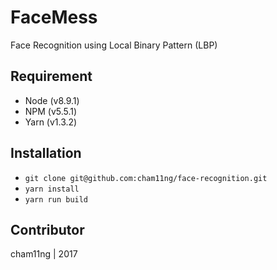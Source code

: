 # FaceMess
Face Recognition using Local Binary Pattern (LBP)

## Requirement
* Node (v8.9.1)
* NPM (v5.5.1)
* Yarn (v1.3.2)

## Installation
* `git clone git@github.com:cham11ng/face-recognition.git`
* `yarn install`
* `yarn run build`

## Contributor
cham11ng | 2017